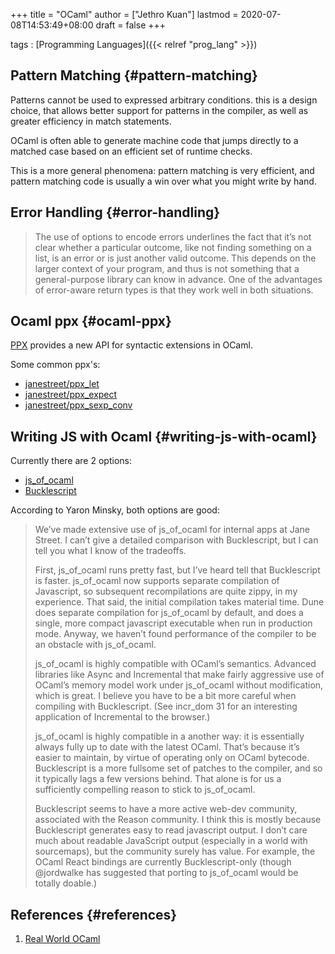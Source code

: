 +++
title = "OCaml"
author = ["Jethro Kuan"]
lastmod = 2020-07-08T14:53:49+08:00
draft = false
+++

tags
: [Programming Languages]({{< relref "prog_lang" >}})

## Pattern Matching {#pattern-matching}

Patterns cannot be used to expressed arbitrary conditions. this is a
design choice, that allows better support for patterns in the
compiler, as well as greater efficiency in match statements.

OCaml is often able to generate machine code that jumps directly to a
matched case based on an efficient set of runtime checks.

This is a more general phenomena: pattern matching is very efficient,
and pattern matching code is usually a win over what you might write
by hand.

## Error Handling {#error-handling}

> The use of options to encode errors underlines the fact that it’s not
> clear whether a particular outcome, like not finding something on a
> list, is an error or is just another valid outcome. This depends on
> the larger context of your program, and thus is not something that a
> general-purpose library can know in advance. One of the advantages of
> error-aware return types is that they work well in both situations.

## Ocaml ppx {#ocaml-ppx}

[PPX](http://ocamllabs.io/doc/ppx.html) provides a new API for syntactic extensions in OCaml.

Some common ppx's:

- [janestreet/ppx_let](https://github.com/janestreet/ppx%5Flet)
- [janestreet/ppx_expect](https://github.com/janestreet/ppx%5Fexpect)
- [janestreet/ppx_sexp_conv](https://github.com/janestreet/ppx%5Fsexp%5Fconv)

## Writing JS with Ocaml {#writing-js-with-ocaml}

Currently there are 2 options:

- [js_of_ocaml](https://github.com/ocsigen/js%5Fof%5Focaml)
- [Bucklescript](https://bucklescript.github.io/)

According to Yaron Minsky, both options are good:

> We’ve made extensive use of js_of_ocaml for internal apps at Jane Street. I can’t give a detailed comparison with Bucklescript, but I can tell you what I know of the tradeoffs.
>
> First, js_of_ocaml runs pretty fast, but I’ve heard tell that Bucklescript is faster. js_of_ocaml now supports separate compilation of Javascript, so subsequent recompilations are quite zippy, in my experience. That said, the initial compilation takes material time. Dune does separate compilation for js_of_ocaml by default, and does a single, more compact javascript executable when run in production mode. Anyway, we haven’t found performance of the compiler to be an obstacle with js_of_ocaml.
>
> js_of_ocaml is highly compatible with OCaml’s semantics. Advanced libraries like Async and Incremental that make fairly aggressive use of OCaml’s memory model work under js_of_ocaml without modification, which is great. I believe you have to be a bit more careful when compiling with Bucklescript. (See incr_dom 31 for an interesting application of Incremental to the browser.)
>
> js_of_ocaml is highly compatible in a another way: it is essentially always fully up to date with the latest OCaml. That’s because it’s easier to maintain, by virtue of operating only on OCaml bytecode. Bucklescript is a more fullsome set of patches to the compiler, and so it typically lags a few versions behind. That alone is for us a sufficiently compelling reason to stick to js_of_ocaml.
>
> Bucklescript seems to have a more active web-dev community, associated with the Reason community. I think this is mostly because Bucklescript generates easy to read javascript output. I don’t care much about readable JavaScript output (especially in a world with sourcemaps), but the community surely has value. For example, the OCaml React bindings are currently Bucklescript-only (though @jordwalke has suggested that porting to js_of_ocaml would be totally doable.)

## References {#references}

1.  [Real World OCaml](https://realworldocaml.org/)
